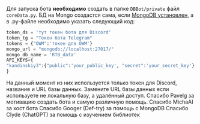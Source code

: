 Для запуска бота **необходимо** создать в папке `DBBot/private` файл `coreData.py`. БД на Mongo создастся сама, если [MongoDB установлен](https://www.mongodb.com/), а в .py-файле необходимо указать следующий код:
```python
token_ds = 'тут токен бота для Discord'
token_tg = "Токен бота Telegram"
tokens = {"OWM":'токен для OWM'}
mongo_url = "mongodb://localhost:27017/"
mongo_db_name = 'RTB_data'
API_KEYS={
"kandinskiy3":{"public":'your_public_key', "secret":'your_secret_key'}
}
```
На данный момент из них используется только токен для Discord, название и URL базы данных. Замените URL базы данных если используете не локальную базу, а удалённый доступ.
Спасибо Pavelg за мотивацию создать бота и самую различную помощь.
Спасибо MichaAI за хост бота
Спасибо Googer (Def-try) за помощь с MongoDB
Спасибо Clyde (ChatGPT) за помощь с изучением библиотек

